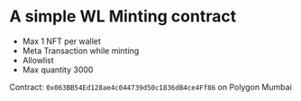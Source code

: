 # A simple WL Minting contract

-   Max 1 NFT per wallet
-   Meta Transaction while minting
-   Allowlist
-   Max quantity 3000

Contract: `0x063BB54Ed128ae4c044739d50c1836dB4ce4Ff86` on Polygon Mumbai
